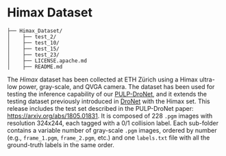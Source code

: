 # Himax Dataset

```
├── Himax_Dataset/
│    ├── test_2/
│    ├── test_10/
│    ├── test_15/
│    ├── test_23/
│    ├── LICENSE.apache.md
│    ├── README.md
```

The *Himax* dataset has been collected at ETH Zürich using a Himax ultra-low power, gray-scale, and QVGA camera.
The dataset has been used for testing the inference capability of our [PULP-DroNet](https://github.com/pulp-platform/pulp-dronet), and it extends the testing dataset previously introduced in [DroNet](https://github.com/uzh-rpg/rpg_public_dronet) with the Himax set.
This release includes the test set described in the PULP-DroNet paper: https://arxiv.org/abs/1805.01831.
It is composed of 228 `.pgm` images with resolution 324x244, each tagged with a 0/1 collision label.
Each sub-folder contains a variable number of gray-scale `.pgm` images, ordered by number (e.g., `frame_1.pgm`, `frame_2.pgm`, etc.) and one `labels.txt` file with all the ground-truth labels in the same order.
